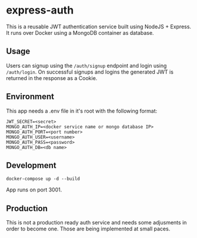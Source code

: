 # express-auth

This is a reusable JWT authentication service built using NodeJS + Express. It runs over Docker using a MongoDB container as database.

## Usage

Users can signup using the `/auth/signup` endpoint and login using `/auth/login`. On successful signups and logins the generated JWT is returned in the response as a Cookie. 

## Environment

This app needs a .env file in it's root with the following format:

```
JWT_SECRET=<secret>
MONGO_AUTH_IP=<docker service name or mongo database IP>
MONGO_AUTH_PORT=<port number>
MONGO_AUTH_USER=<username>
MONGO_AUTH_PASS=<password>
MONGO_AUTH_DB=<db name>
```

## Development

```
docker-compose up -d --build
```

App runs on port 3001.

## Production

This is not a production ready auth service and needs some adjusments in order to become one. Those are being implemented at small paces.
